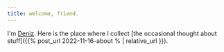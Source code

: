 ```yaml
---
title: welcome, friend.
---
```


I'm [Deniz](https://github.com/ledeniz). Here is the place  where I collect [the occasional thought about stuff]({{% post_url 2022-11-16-about % | relative_url }}).
